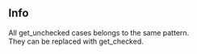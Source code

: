 ## Info
All get_unchecked cases belongs to the same pattern.  
They can be replaced with get_checked. 
